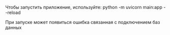 Чтобы запустить приложение, используйте:
python -m uvicorn main:app --reload

При запуске может появиться ошибка связанная с подключением баз данных
